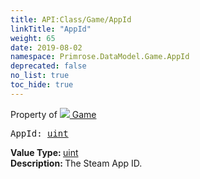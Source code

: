 ```yaml
---
title: API:Class/Game/AppId
linkTitle: "AppId"
weight: 65
date: 2019-08-02
namespace: Primrose.DataModel.Game.AppId
deprecated: false
no_list: true
toc_hide: true
---
```

Property of <a href="/docs/api-reference/Class/Game"><img src="/icons/silk/primrose.png"/>&nbsp;Game</a>
<pre class="method-declaration">
AppId: <a class="type" href="/docs/api-reference/System/Primitives#uint32">uint</a></pre>
<b>Value Type: </b>
<a class="type" href="/docs/api-reference/System/Primitives#uint32">uint</a>
<br/>
<b>Description: </b>
The Steam App ID.

